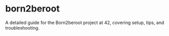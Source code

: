# born2beroot
A detailed guide for the Born2beroot project at 42, covering setup, tips, and troubleshooting.
